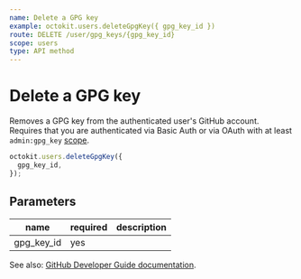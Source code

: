 ```yaml
---
name: Delete a GPG key
example: octokit.users.deleteGpgKey({ gpg_key_id })
route: DELETE /user/gpg_keys/{gpg_key_id}
scope: users
type: API method
---
```


# Delete a GPG key

Removes a GPG key from the authenticated user's GitHub account. Requires that you are authenticated via Basic Auth or via OAuth with at least `admin:gpg_key` [scope](https://developer.github.com/apps/building-oauth-apps/understanding-scopes-for-oauth-apps/).

```js
octokit.users.deleteGpgKey({
  gpg_key_id,
});
```

## Parameters

<table>
  <thead>
    <tr>
      <th>name</th>
      <th>required</th>
      <th>description</th>
    </tr>
  </thead>
  <tbody>
    <tr><td>gpg_key_id</td><td>yes</td><td>

</td></tr>
  </tbody>
</table>

See also: [GitHub Developer Guide documentation](https://developer.github.com/v3/users/gpg_keys/#delete-a-gpg-key).
